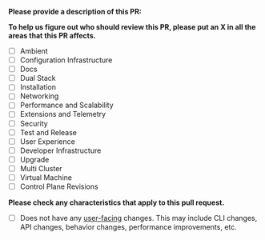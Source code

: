 **Please provide a description of this PR:**



**To help us figure out who should review this PR, please put an X in all the areas that this PR affects.**

- [ ] Ambient
- [ ] Configuration Infrastructure
- [ ] Docs
- [ ] Dual Stack
- [ ] Installation
- [ ] Networking
- [ ] Performance and Scalability
- [ ] Extensions and Telemetry
- [ ] Security
- [ ] Test and Release
- [ ] User Experience
- [ ] Developer Infrastructure
- [ ] Upgrade
- [ ] Multi Cluster
- [ ] Virtual Machine
- [ ] Control Plane Revisions

**Please check any characteristics that apply to this pull request.**

- [ ] Does not have any [user-facing](https://github.com/istio/istio/tree/master/releasenotes#when-to-add-release-notes) changes. This may include CLI changes, API changes, behavior changes, performance improvements, etc.
